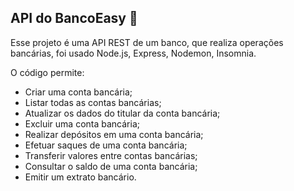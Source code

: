 ## API do BancoEasy 💸

Esse projeto é uma API REST de um banco, que realiza operações bancárias, foi usado Node.js, Express, Nodemon, Insomnia.

O código permite:
- Criar uma conta bancária;
- Listar todas as contas bancárias;
- Atualizar os dados do titular da conta bancária;
- Excluir uma conta bancária;
- Realizar depósitos em uma conta bancária;
- Efetuar saques de uma conta bancária;
- Transferir valores entre contas bancárias;
- Consultar o saldo de uma conta bancária;
- Emitir um extrato bancário.

